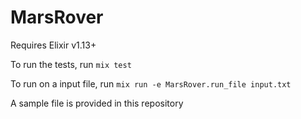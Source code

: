 # MarsRover

Requires Elixir v1.13+

To run the tests, run `mix test`

To run on a input file, run `mix run -e MarsRover.run_file input.txt`

A sample file is provided in this repository
